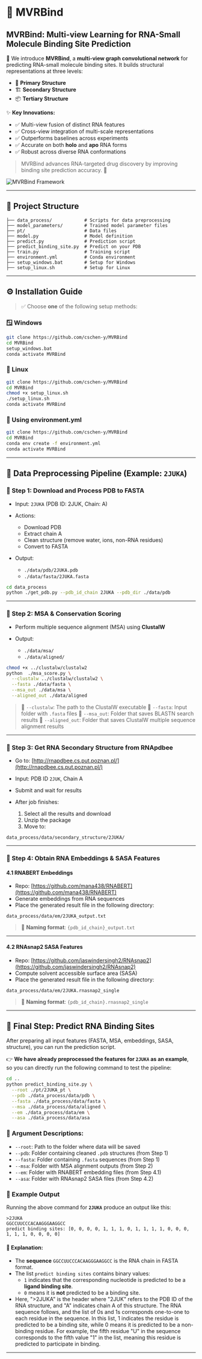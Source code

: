 # 🌟 MVRBind

## **MVRBind: Multi-view Learning for RNA-Small Molecule Binding Site Prediction**

🔬 We introduce **MVRBind**, a **multi-view graph convolutional network** for predicting RNA-small molecule binding sites. It builds structural representations at three levels:

* 🧬 **Primary Structure**
* 🏗 **Secondary Structure**
* 📦 **Tertiary Structure**

✨ **Key Innovations:**

* ✅ Multi-view fusion of distinct RNA features
* ✅ Cross-view integration of multi-scale representations
* ✅ Outperforms baselines across experiments
* ✅ Accurate on both **holo** and **apo** RNA forms
* ✅ Robust across diverse RNA conformations

> MVRBind advances RNA-targeted drug discovery by improving binding site prediction accuracy. 🚀

![MVRBind Framework](mvrbind_framework.png)

---

## 📁 Project Structure

```
├── data_process/            # Scripts for data preprocessing
├── model_parameters/        # Trained model parameter files
├── pt/                      # Data files
├── model.py                 # Model definition
├── predict.py               # Prediction script
├── predict_binding_site.py  # Predict on your PDB
├── train.py                 # Training script
├── environment.yml          # Conda environment
├── setup_windows.bat        # Setup for Windows
├── setup_linux.sh           # Setup for Linux
```

---

## ⚙️ Installation Guide

> ✅ Choose **one** of the following setup methods:

### 🪟 Windows

```bash
git clone https://github.com/cschen-y/MVRBind
cd MVRBind
setup_windows.bat
conda activate MVRBind
```

### 🐧 Linux

```bash
git clone https://github.com/cschen-y/MVRBind
cd MVRBind
chmod +x setup_linux.sh
./setup_linux.sh
conda activate MVRBind
```

### 🔧 Using environment.yml

```bash
git clone https://github.com/cschen-y/MVRBind
cd MVRBind
conda env create -f environment.yml
conda activate MVRBind
```

---

## 🚀 Data Preprocessing Pipeline (Example: `2JUKA`)

### 🧬 Step 1: Download and Process PDB to FASTA

* Input: `2JUKA` (PDB ID: 2JUK, Chain: A)
* Actions:

  * Download PDB
  * Extract chain A
  * Clean structure (remove water, ions, non-RNA residues)
  * Convert to FASTA
* Output:

  * `./data/pdb/2JUKA.pdb`
  * `./data/fasta/2JUKA.fasta`

```bash
cd data_process
python ./get_pdb.py --pdb_id_chain 2JUKA --pdb_dir ./data/pdb
```

---

### 🧬 Step 2: MSA & Conservation Scoring

* Perform multiple sequence alignment (MSA) using **ClustalW**
* Output:

  * `./data/msa/`
  * `./data/aligned/` 

```bash
chmod +x ../clustalw/clustalw2
python  ./msa_score.py \
  --clustalw ../clustalw/clustalw2 \
  --fasta ./data/fasta \
  --msa_out ./data/msa \
  --aligned_out ./data/aligned
```

> 🔹 `--clustalw`: The path to the ClustalW executable
> 🔹 `--fasta`: Input folder with `.fasta` files
> 🔹 `--msa_out`: Folder that saves BLASTN search results
> 🔹 `--aligned_out`: Folder that saves ClustalW multiple sequence alignment results

---

### 🧬 Step 3: Get RNA Secondary Structure from RNApdbee

* Go to: [http://rnapdbee.cs.put.poznan.pl/](http://rnapdbee.cs.put.poznan.pl/)
* Input: PDB ID `2JUK`, Chain A
* Submit and wait for results
* After job finishes:

  1. Select all the results and download
  2. Unzip the package
  3. Move to:

```
data_process/data/secondary_structure/2JUKA/
```

---

### 🧬 Step 4: Obtain RNA Embeddings & SASA Features

#### 4.1 RNABERT Embeddings

* Repo: [https://github.com/mana438/RNABERT](https://github.com/mana438/RNABERT)
* Generate embeddings from RNA sequences
* Place the generated result file in the following directory:

```
data_process/data/em/2JUKA_output.txt
```

> 📄 **Naming format**: `{pdb_id_chain}_output.txt`

---

#### 4.2 RNAsnap2 SASA Features

* Repo: [https://github.com/jaswindersingh2/RNAsnap2](https://github.com/jaswindersingh2/RNAsnap2)
* Compute solvent accessible surface area (SASA)
* Place the generated result file in the following directory:

```
data_process/data/em/2JUKA.rnasnap2_single
```

> 📄 **Naming format**: `{pdb_id_chain}.rnasnap2_single`


---

## 🎯 Final Step: Predict RNA Binding Sites

After preparing all input features (FASTA, MSA, embeddings, SASA, structure), you can run the prediction script.

👉 **We have already preprocessed the features for `2JUKA` as an example**, so you can directly run the following command to test the pipeline:

```bash
cd ..
python predict_binding_site.py \
  --root ./pt/2JUKA_pt \
  --pdb ./data_process/data/pdb \
  --fasta ./data_process/data/fasta \
  --msa ./data_process/data/aligned \
  --em ./data_process/data/em \
  --asa ./data_process/data/asa
```

### 📌 Argument Descriptions:

* `--root`: Path to the folder where data will be saved
* `--pdb`: Folder containing cleaned `.pdb` structures (from Step 1)
* `--fasta`: Folder containing `.fasta` sequences (from Step 1)
* `--msa`: Folder with MSA alignment outputs (from Step 2)
* `--em`: Folder with RNABERT embedding files (from Step 4.1)
* `--asa`: Folder with RNAsnap2 SASA files (from Step 4.2)

### 🧾 Example Output

Running the above command for **`2JUKA`**  produce an output like this:

```text
>2JUKA
GGCCUUCCCACAAGGGAAGGCC
predict binding sites: [0, 0, 0, 0, 1, 1, 1, 0, 1, 1, 1, 1, 0, 0, 0, 1, 1, 1, 0, 0, 0, 0]
```

#### 📖 Explanation:

* The **sequence** `GGCCUUCCCACAAGGGAAGGCC` is the RNA chain in FASTA format.
* The list `predict binding sites` contains binary values:
  * `1` indicates that the corresponding nucleotide is predicted to be a **ligand binding site**.
  * `0` means it is **not** predicted to be a binding site.
* Here, ">2JUKA" is the header where "2JUK" refers to the PDB ID of the RNA structure, and "A" indicates chain A of this structure. The RNA sequence follows, and the list of 0s and 1s corresponds one-to-one to each residue in the sequence. In this list, 1 indicates the residue is predicted to be a binding site, while 0 means it is predicted to be a non-binding residue. For example, the fifth residue "U" in the sequence corresponds to the fifth value "1" in the list, meaning this residue is predicted to participate in binding.

---

